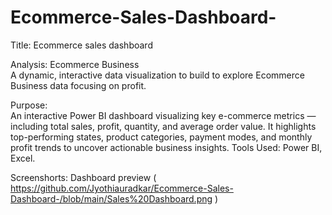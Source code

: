 # Ecommerce-Sales-Dashboard-

Title: Ecommerce sales dashboard

Analysis: Ecommerce Business     
A dynamic, interactive data visualization to build to explore Ecommerce Business data focusing on profit.

Purpose:   
An interactive Power BI dashboard visualizing key e-commerce metrics — including total sales, profit, quantity, and average order value. It highlights top-performing states, product categories, payment modes, and monthly profit trends to uncover actionable business insights.
Tools Used: Power BI, Excel.

Screenshorts:
Dashboard preview ( https://github.com/Jyothiauradkar/Ecommerce-Sales-Dashboard-/blob/main/Sales%20Dashboard.png )
